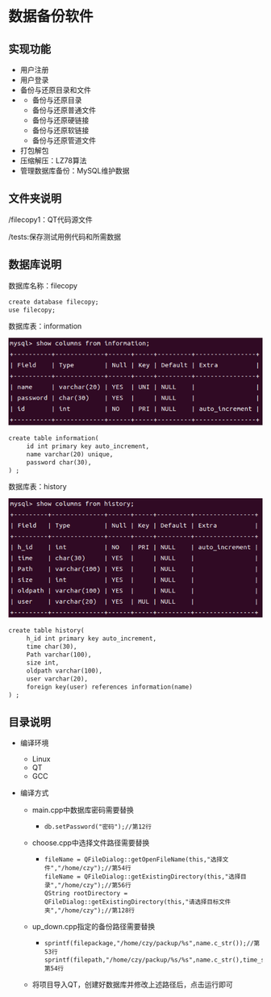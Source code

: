 # 数据备份软件

## 实现功能

- 用户注册
- 用户登录
- 备份与还原目录和文件
- - 备份与还原目录
  - 备份与还原普通文件
  - 备份与还原硬链接
  - 备份与还原软链接
  - 备份与还原管道文件
- 打包解包
- 压缩解压：LZ78算法
- 管理数据库备份：MySQL维护数据

## 文件夹说明

/filecopy1：QT代码源文件

/tests:保存测试用例代码和所需数据

## 数据库说明

数据库名称：filecopy

```
create database filecopy;
use filecopy;
```

数据库表：information

![](.\readme1.png)

```
create table information(
     id int primary key auto_increment,
     name varchar(20) unique,
     password char(30),
) ;
```

数据库表：history

![](.\readme2.png)

```
create table history(
     h_id int primary key auto_increment,
     time char(30),
     Path varchar(100),
     size int,
     oldpath varchar(100),
     user varchar(20),
     foreign key(user) references information(name)
) ;
```

## 目录说明

- 编译环境

  - Linux
  - QT
  - GCC

- 编译方式

  - main.cpp中数据库密码需要替换

    - ```
      db.setPassword("密码");//第12行
      ```

  - choose.cpp中选择文件路径需要替换

    - ```
      fileName = QFileDialog::getOpenFileName(this,"选择文件","/home/czy");//第54行
      fileName = QFileDialog::getExistingDirectory(this,"选择目录","/home/czy");//第56行
      QString rootDirectory = QFileDialog::getExistingDirectory(this,"请选择目标文件夹","/home/czy");//第128行
      ```

  - up_down.cpp指定的备份路径需要替换

    - ```
      sprintf(filepackage,"/home/czy/packup/%s",name.c_str());//第53行
      sprintf(filepath,"/home/czy/packup/%s/%s",name.c_str(),time_s);//第54行
      ```

  - 将项目导入QT，创建好数据库并修改上述路径后，点击运行即可

    

